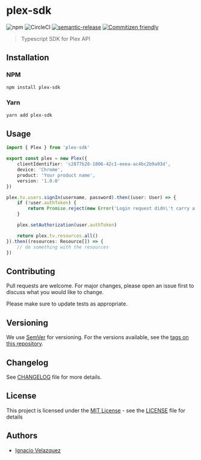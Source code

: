 # plex-sdk

![npm](https://img.shields.io/npm/v/plex-sdk?color=red&logo=npm&style=for-the-badge)
![CircleCI](https://img.shields.io/circleci/build/bb/nass600/plex-sdk?logo=circleci\&style=for-the-badge\&token=f0efd5cc1eba9f628e0c033f3400fc7464871111)
[![semantic-release](https://img.shields.io/badge/%20%20%F0%9F%93%A6%F0%9F%9A%80-semantic--release-e10079.svg?style=for-the-badge)](https://github.com/semantic-release/semantic-relesase)
[![Commitizen friendly](https://img.shields.io/badge/commitizen-friendly-brightgreen.svg?style=for-the-badge\&logo=github)](http://commitizen.github.io/cz-cli/)

> Typescript SDK for Plex API

## Installation

### NPM

```bash
npm install plex-sdk
```

### Yarn

```bash
yarn add plex-sdk
```

## Usage

```typescript
import { Plex } from 'plex-sdk'

export const plex = new Plex({
    clientIdentifier: 'c2877b28-1806-42c1-eeea-ac4bc2b9a93d',
    device: 'Chrome',
    product: 'Your product name',
    version: '1.0.0'
})

plex.tv.users.signIn(username, password).then((user: User) => {
    if (!user.authToken) {
        return Promise.reject(new Error('Login request didn\'t carry a valid token'))
    }

    plex.setAuthorization(user.authToken)

    return plex.tv.resources.all()
}).then((resources: Resource[]) => {
    // do something with the resources
})
```

## Contributing

Pull requests are welcome. For major changes, please open an issue first to discuss what you would like to change.

Please make sure to update tests as appropriate.

## Versioning

We use [SemVer](http://semver.org/) for versioning. For the versions available, see the [tags on this repository](https://github.com/nass600/plex-sdk/tags).

## Changelog

See [CHANGELOG](CHANGELOG.md) file for more details.

## License

This project is licensed under the [MIT License](https://opensource.org/licenses/MIT) - see the [LICENSE](LICENSE.md) file for details

## Authors

-   [Ignacio Velazquez](https://ignaciovelazquez.es)
